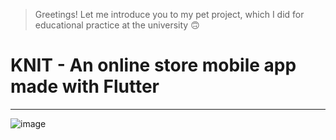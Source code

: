 > Greetings! Let me introduce you to my pet project, which I did for educational practice at the university 🙃
# KNIT - An online store mobile app made with Flutter

-----------

![image](https://github.com/TheJuliana/knitwear_shopping_app/assets/62110361/5bbf37fd-ea0d-44a5-bc7a-c2adb8203aee)
